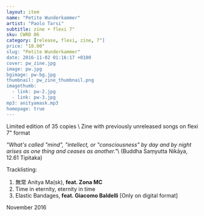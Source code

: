 ```yaml
---
layout: item
name: "Petite Wunderkammer"
artist: "Paolo Tarsi"
subtitle: zine + flexi 7"
sku: CWRD 06
category: [release, flexi, zine, 7"]
price: "18.00"
slug: "Petite Wunderkammer"
date: 2016-11-02 01:16:17 +0100
cover: pw_zine.jpg
image: pw.jpg
bgimage: pw-bg.jpg
thumbnail: pw_zine_thumbnail.png
imagethumb:
  - link: pw-2.jpg
  - link: pw-3.jpg
mp3: anityamask.mp3
homepage: true
---
```


Limited edition of 35 copies \\
Zine with previously unreleased songs on flexi 7" format

*"What's called "mind", "intellect, or "consciousness" by day and by night arises as one thing and ceases as another."*\\
(Buddha Saṃyutta Nikāya, 12.61 Tipitaka)

Tracklisting:

01. 無常 Anitya Ma(sk), **feat. Zona MC**
02. Time in eternity, eternity in time 
03. Elastic Bandages, **feat. Giacomo Baldelli** [Only on digital format]

November 2016